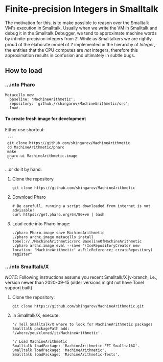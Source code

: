 # Finite-precision Integers in Smalltalk
The motivation for this,
is to make possible to reason over the Smalltalk VM's execution in Smalltalk.
Usually when we write the VM in Smalltalk and debug it in the Smalltalk Debugger,
we tend to approximate machine words by infinite-precision integers from ℤ.
While as Smalltalkers we are rightly proud of the elaborate model of ℤ
implemented in the hierarchy of _Integer_, the entities that the CPU computes
are *not* integers, therefore this approximation results in confusion
and ultimately in subtle bugs.

## How to load

### ...into Pharo

````
Metacello new
  baseline: 'MachineArithmetic';
  repository: 'github://shingarov/MachineArithmetic/src';
  load.
````

#### To create fresh image for development

Either use shortcut:

     ```
     git clone https://github.com/shingarov/MachineArithmetic
     cd MachineArithmetic/pharo
     make
     pharo-ui MachineArithmetic.image
     ```

...or do it by hand:

  1. Clone the repository

     ```
     git clone https://github.com/shingarov/MachineArithmetic
     ```

  2. Download Pharo

     ```
     # Be carefull, running a script downloaded from internet is not advisable!
     curl https://get.pharo.org/64/80+vm | bash
     ```

  4. Load code into Pharo image:

     ```
     ./pharo Pharo.image save MachineArithmetic
     ./pharo archc.image metacello install tonel://./MachineArithmetic/src BaselineOfMachineArithmetic
     ./pharo archc.image eval --save "(IceRepositoryCreator new location: 'MachineArithmetic' asFileReference; createRepository) register"
     ```

### ...into Smalltalk/X

*NOTE*: Following instructions assume you recent Smalltalk/X jv-branch, i.e., version newer than 2020-09-15
(older versions might not have Tonel support built).

 1. Clone the repository:

    ````
    git clone https://github.com/shingarov/MachineArithmetic.git
    ````

 2. In Smalltalk/X, execute:

    ```
    "/ Tell Smalltalk/X where to look for MachineArithmetic packages
    Smalltalk packagePath add: '/where/you/cloned/it/MachineArithmetic'.

    "/ Load MachineArithmetic
    Smalltalk loadPackage: 'MachineArithmetic-FFI-SmalltalkX'.
    Smalltalk loadPackage: 'MachineArithmetic'.
    Smalltalk loadPackage: 'MachineArithmetic-Tests'.

    ```